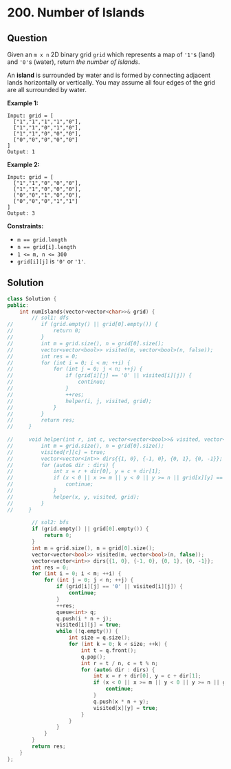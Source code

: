# 200. Number of Islands

## Question

Given an `m x n` 2D binary grid `grid` which represents a map of `'1'`s \(land\) and `'0'`s \(water\), return _the number of islands_.

An **island** is surrounded by water and is formed by connecting adjacent lands horizontally or vertically. You may assume all four edges of the grid are all surrounded by water.

**Example 1:**

```text
Input: grid = [
  ["1","1","1","1","0"],
  ["1","1","0","1","0"],
  ["1","1","0","0","0"],
  ["0","0","0","0","0"]
]
Output: 1
```

**Example 2:**

```text
Input: grid = [
  ["1","1","0","0","0"],
  ["1","1","0","0","0"],
  ["0","0","1","0","0"],
  ["0","0","0","1","1"]
]
Output: 3
```

**Constraints:**

* `m == grid.length`
* `n == grid[i].length`
* `1 <= m, n <= 300`
* `grid[i][j]` is `'0'` or `'1'`.

## Solution

```cpp
class Solution {
public:
    int numIslands(vector<vector<char>>& grid) {
        // sol1: dfs
//         if (grid.empty() || grid[0].empty()) {
//             return 0;
//         }
//         int m = grid.size(), n = grid[0].size();
//         vector<vector<bool>> visited(m, vector<bool>(n, false));
//         int res = 0;
//         for (int i = 0; i < m; ++i) {
//             for (int j = 0; j < n; ++j) {
//                 if (grid[i][j] == '0' || visited[i][j]) {
//                     continue;
//                 }
//                 ++res;
//                 helper(i, j, visited, grid);
//             }
//         }
//         return res;
//     }
    
//     void helper(int r, int c, vector<vector<bool>>& visited, vector<vector<char>>& grid) {
//         int m = grid.size(), n = grid[0].size();
//         visited[r][c] = true;
//         vector<vector<int>> dirs{{1, 0}, {-1, 0}, {0, 1}, {0, -1}};
//         for (auto& dir : dirs) {
//             int x = r + dir[0], y = c + dir[1];
//             if (x < 0 || x >= m || y < 0 || y >= n || grid[x][y] == '0' || visited[x][y]) {
//                 continue;
//             }
//             helper(x, y, visited, grid);
//         }
//     }
        
        // sol2: bfs
        if (grid.empty() || grid[0].empty()) {
            return 0;
        }
        int m = grid.size(), n = grid[0].size();
        vector<vector<bool>> visited(m, vector<bool>(n, false));
        vector<vector<int>> dirs{{1, 0}, {-1, 0}, {0, 1}, {0, -1}};
        int res = 0;
        for (int i = 0; i < m; ++i) {
            for (int j = 0; j < n; ++j) {
                if (grid[i][j] == '0' || visited[i][j]) {
                    continue;
                }
                ++res;
                queue<int> q;
                q.push(i * n + j);
                visited[i][j] = true;
                while (!q.empty()) {
                    int size = q.size();
                    for (int k = 0; k < size; ++k) {
                        int t = q.front();
                        q.pop();
                        int r = t / n, c = t % n;
                        for (auto& dir : dirs) {
                            int x = r + dir[0], y = c + dir[1];
                            if (x < 0 || x >= m || y < 0 || y >= n || grid[x][y] == '0' || visited[x][y]) {
                                continue;
                            }
                            q.push(x * n + y);
                            visited[x][y] = true;
                        }
                    }
                }
            }
        }
        return res;
    }
};
```

